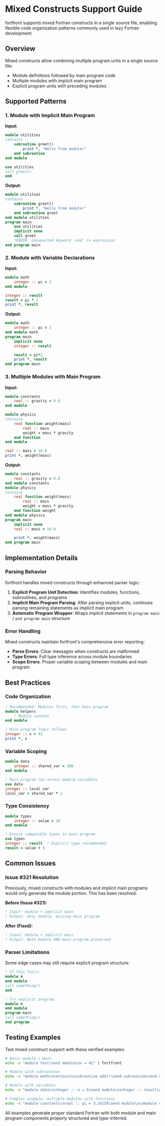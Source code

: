 # Mixed Constructs Support Guide

fortfront supports mixed Fortran constructs in a single source file, enabling flexible code organization patterns commonly used in lazy Fortran development.

## Overview

Mixed constructs allow combining multiple program units in a single source file:
- Module definitions followed by main program code
- Multiple modules with implicit main program  
- Explicit program units with preceding modules

## Supported Patterns

### 1. Module with Implicit Main Program

**Input:**
```fortran
module utilities
contains
    subroutine greet()
        print *, "Hello from module!"
    end subroutine
end module

use utilities  
call greet()
end
```

**Output:**
```fortran
module utilities
contains
    subroutine greet()
        print *, "Hello from module!"
    end subroutine greet
end module utilities
program main
    use utilities
    implicit none
    call greet
    !ERROR: Unexpected keyword 'end' in expression
end program main
```

### 2. Module with Variable Declarations

**Input:**
```fortran
module math
    integer :: pi = 3
end module

integer :: result
result = pi * 2
print *, result
```

**Output:**
```fortran
module math
    integer :: pi = 3
end module math
program main
    implicit none
    integer :: result

    result = pi*2
    print *, result
end program main
```

### 3. Multiple Modules with Main Program

**Input:**
```fortran
module constants
    real :: gravity = 9.8
end module

module physics
contains
    real function weight(mass)
        real :: mass
        weight = mass * gravity
    end function
end module

real :: mass = 10.0
print *, weight(mass)
```

**Output:**
```fortran
module constants
    real :: gravity = 9.8
end module constants
module physics
contains
    real function weight(mass)
        real :: mass
        weight = mass * gravity
    end function weight
end module physics
program main
    implicit none
    real :: mass = 10.0

    print *, weight(mass)
end program main
```

## Implementation Details

### Parsing Behavior

fortfront handles mixed constructs through enhanced parser logic:

1. **Explicit Program Unit Detection**: Identifies modules, functions, subroutines, and programs
2. **Implicit Main Program Parsing**: After parsing explicit units, continues parsing remaining statements as implicit main program
3. **Automatic Program Wrapper**: Wraps implicit statements in `program main` / `end program main` structure

### Error Handling

Mixed constructs maintain fortfront's comprehensive error reporting:
- **Parse Errors**: Clear messages when constructs are malformed
- **Type Errors**: Full type inference across module boundaries
- **Scope Errors**: Proper variable scoping between modules and main program

## Best Practices

### Code Organization

```fortran
! Recommended: Modules first, then main program
module helpers
    ! Module content
end module

! Main program logic follows
integer :: x = 42
print *, x
```

### Variable Scoping

```fortran
module data
    integer :: shared_var = 100
end module

! Main program can access module variables
use data
integer :: local_var
local_var = shared_var * 2
```

### Type Consistency

```fortran
module types
    integer :: value = 10
end module

! Ensure compatible types in main program
use types
integer :: result  ! Explicit type recommended
result = value + 5
```

## Common Issues

### Issue #321 Resolution

Previously, mixed constructs with modules and implicit main programs would only generate the module portion. This has been resolved:

**Before (Issue #321):**
```fortran
! Input: module + implicit main
! Output: Only module, missing main program
```

**After (Fixed):**
```fortran
! Input: module + implicit main
! Output: Both module AND main program preserved
```

### Parser Limitations

Some edge cases may still require explicit program structure:

```fortran
! If this fails:
module m
end module
call something()
end

! Try explicit program:
module m  
end module
program main
call something()
end program
```

## Testing Examples

Test mixed construct support with these verified examples:

```bash
# Basic module + main
echo -e "module test\nend module\nx = 42" | fortfront

# Module with subroutines
echo -e "module math\ncontains\nsubroutine add()\nend subroutine\nend module\ncall add()" | fortfront

# Module with variables  
echo -e "module data\ninteger :: n = 5\nend module\ninteger :: result\nresult = n" | fortfront

# Complex example: multiple modules with functions
echo -e "module constants\nreal :: pi = 3.14159\nend module\n\nmodule circle\nuse constants\ncontains\nreal function area(r)\nreal :: r\narea = pi * r * r\nend function\nend module\n\nreal :: radius = 2.0\nprint *, area(radius)" | fortfront
```

All examples generate proper standard Fortran with both module and main program components properly structured and type-inferred.